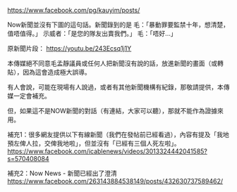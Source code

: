 https://www.facebook.com/pg/kauyim/posts/

Now新聞並沒有下圖的這句話。新聞錄到的是
毛：「暴動罪要監禁十年，想清楚，值唔值得。」
示威者：「是您的隊友出賣我們。」
毛：「唔好...」

原新聞片段：
https://youtu.be/243Ecsq1j1Y

本傳媒絕不同意毛孟靜議員或任何人把新聞沒有說的話，放進新聞的畫面（或轉貼），因為這會造成極大誤導。

有人會說，可能在現場有人說過，或者有其他新聞機構有紀錄，那敬請提供，本傳媒一定會補充。

但，如果這不是NOW新聞的對話（有連結，大家可以聽），那就不能作為證據來用。

補充1：很多網友提供以下有線新聞（我們在發帖前已經看過），內容有提及「我地預左俾人拉，交俾我地啦」，但並沒有「已經有三個人死左啦」。
https://www.facebook.com/icablenews/videos/3013324442041585?s=570408084

補充2：Now News - 新聞已經出了澄清
https://www.facebook.com/263143884538149/posts/432630737589462/

